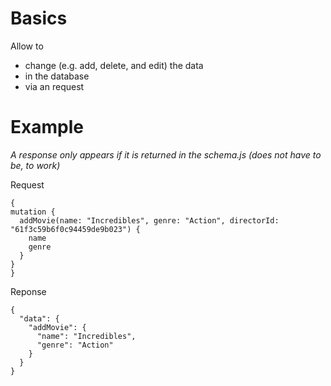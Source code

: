 # Basics

Allow to

- change (e.g. add, delete, and edit) the data
- in the database
- via an request

# Example

_A response only appears if it is returned in the schema.js (does not have to be, to work)_

Request

```
{
mutation {
  addMovie(name: "Incredibles", genre: "Action", directorId: "61f3c59b6f0c94459de9b023") {
    name
    genre
  }
}
}
```

Reponse

```
{
  "data": {
    "addMovie": {
      "name": "Incredibles",
      "genre": "Action"
    }
  }
}
```
